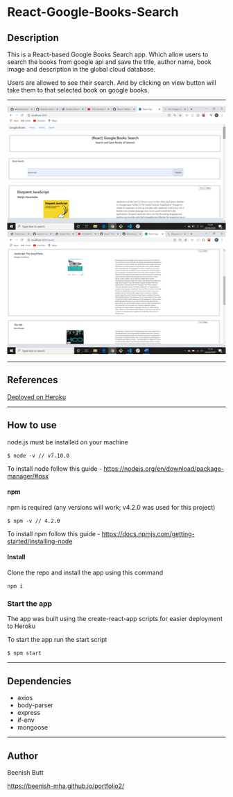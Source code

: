 # React-Google-Books-Search

## Description

This is a React-based Google Books Search app. Which allow users to search the books from google api and save the title, author name, book image and description in the global cloud database.

Users are allowed to see their search. And by clicking on view button will take them to that selected book on google books.

---

![screenshot of the app](https://github.com/beenish-mha/React-Google-Books-Search/blob/master/client/public/screenshot1.jpg)
![screenshot of the app](https://github.com/beenish-mha/React-Google-Books-Search/blob/master/client/public/screenshot2.jpg)

---

## References

[Deployed on Heroku](https://react-google-books-search-b.herokuapp.com/)

---

## How to use

node.js must be installed on your machine

```
$ node -v // v7.10.0
```

To install node follow this guide -
https://nodejs.org/en/download/package-manager/#osx

#### npm

npm is required (any versions will work; v4.2.0 was used for this project)

```
$ npm -v // 4.2.0
```

To install npm follow this guide -
https://docs.npmjs.com/getting-started/installing-node

#### Install

Clone the repo and install the app using this command

```
npm i
```

### Start the app

The app was built using the create-react-app scripts for easier deployment to
Heroku

To start the app run the start script

```
$ npm start
```

---

## Dependencies

- axios
- body-parser
- express
- if-env
- mongoose

---

## Author

Beenish Butt

https://beenish-mha.github.io/portfolio2/

